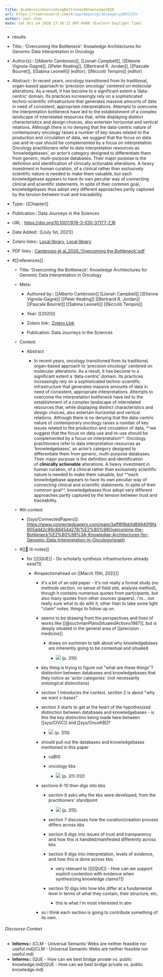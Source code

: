 ```yaml
---
title: @cambrosioOvercomingBottleneckKnowledge2020
url: https://roamresearch.com/#/app/megacoglab/page/yg0D5ZIKs
author: Joel Chan
date: Sat Oct 24 2020 17:26:21 GMT-0400 (Eastern Daylight Time)
---
```


- results
- Title:: ‘Overcoming the Bottleneck’: Knowledge Architectures for Genomic Data Interpretation in Oncology
- Author(s):: [[Alberto Cambrosio]], [[Jonah Campbell]], [[Etienne Vignola-Gagné]], [[Peter Keating]], [[Bertrand R. Jordan]], [[Pascale Bourret]], [[Sabina Leonelli]] (editor), [[Niccolò Tempini]] (editor)
- Abstract:: In recent years, oncology transitioned from its traditional, organ-based approach to ‘precision oncology’ centered on molecular alterations. As a result, it has become to a significant extent a ‘data-centric’ domain. Its practices increasingly rely on a sophisticated techno-scientific infrastructure that generates massive amounts of data in need of consistent, appropriate interpretations. Attempts to overcome the interpretation bottleneck have led to the establishment of a complex landscape of interrelated resources that, while displaying distinct characteristics and design choices, also entertain horizontal and vertical relations. Although there is no denying that the data-centric nature of contemporary oncology raises a number of key issues related to the production and circulation of data, we suggest that the focus on data use and re-use should be complemented by a focus on interpretation. Oncology practitioners refer to data interpretation resources as ‘knowledgebases’, an actor’s category designed to differentiate them from generic, multi-purpose databases. Their major purpose is the definition and identification of clinically actionable alterations. A heavy investment in human curation, of a clinical rather than exclusively scientific nature is needed to make them valuable, but each knowledgebase appears to have its own peculiar way of connecting clinical and scientific statements. In spite of their common goal, knowledgebases thus adopt very different approaches partly captured by the tension between trust and traceability.
- Type:: [[Chapter]]
- Publication:: Data Journeys in the Sciences
- URL : https://doi.org/10.1007/978-3-030-37177-7_16
- Date Added:: [[July 1st, 2021]]
- Zotero links:: [Local library](zotero://select/groups/2451508/items/9IGYW78P), [Local library](https://www.zotero.org/groups/2451508/items/9IGYW78P)
- PDF links : [Cambrosio et al_2020_‘Overcoming the Bottleneck’.pdf](zotero://open-pdf/groups/2451508/items/8YWEQBZ9)
- #[[references]]

    - Title: ‘Overcoming the Bottleneck’: Knowledge Architectures for Genomic Data Interpretation in Oncology

    - Meta:

        - Authored by:: [[Alberto Cambrosio]] [[Jonah Campbell]] [[Etienne Vignola-Gagné]] [[Peter Keating]] [[Bertrand R. Jordan]] [[Pascale Bourret]] [[Sabina Leonelli]] [[Niccolò Tempini]]

        - Year: [[2020]]

        - Zotero link:: [Zotero Link](zotero://select/items/1_PJHI5XMS)

        - Publication: Data Journeys in the Sciences

    - Content

        - Abstract

            - In recent years, oncology transitioned from its traditional, organ-based approach to ‘precision oncology’ centered on molecular alterations. As a result, it has become to a significant extent a ‘data-centric’ domain. Its practices increasingly rely on a sophisticated techno-scientific infrastructure that generates massive amounts of data in need of consistent, appropriate interpretations. Attempts to overcome the interpretation bottleneck have led to the establishment of a complex landscape of interrelated resources that, while displaying distinct characteristics and design choices, also entertain horizontal and vertical relations. Although there is no denying that the data-centric nature of contemporary oncology raises a number of key issues related to the production and circulation of data, ^^we suggest that the focus on data use and re-use should be complemented by a focus on interpretation^^. Oncology practitioners refer to data interpretation resources as ‘knowledgebases’, an actor’s category designed to differentiate them from generic, multi-purpose databases. Their major purpose is the definition and identification of __clinically actionable__ alterations. A heavy investment in human curation, of a clinical rather than exclusively scientific nature is needed to make them valuable, but ^^each knowledgebase appears to have its own peculiar way of connecting clinical and scientific statements. In spite of their common goal^^, knowledgebases thus adopt very different approaches partly captured by the tension between trust and traceability.

    - #lit-context

        - [[sys/ConnectedPapers]]: https://www.connectedpapers.com/main/3aff8f8bb1d89940f9fa905dd42c99c88454d278/%E2%80%98Overcoming-the-Bottleneck%E2%80%99%3A-Knowledge-Architectures-for-Genomic-Data-Interpretation-in-Oncology/graph

    - #[[📝 lit-notes]]

        - for [[[[QUE]] - Do scholarly synthesis infrastructures already exist?]]

            - #inspectionalread on [[March 15th, 2022]]

                - it's a bit of an odd paper - it's not really a formal study (no methods section, no sense of field site, analysis method), though it contains numerous quotes from participants, but also many quotes from other sources (papers). i'm... not really sure what to do with it, other htan to take some light "claim" notes. things to follow up on.

                - seems to be drawing from the perspectives and lines of works like [[@suchmanPlansSituatedActions1987]], but is deeply situated in the general area of [[precision medicine]]

                    - draws on suchman to talk about why knowledgebases are inherently going to be contextual and situated

                        - ![](https://firebasestorage.googleapis.com/v0/b/firescript-577a2.appspot.com/o/imgs%2Fapp%2Fmegacoglab%2FZoIfp6s_wK.png?alt=media&token=b23da09e-7769-47bb-82c8-18fd1e938d81) (p. 310)

                - key thing is trying to figure out "what are these things"? distinction between databases and knowledgebases that they notice as 'actor categories' (not necessarily ontological distinctions)

                - section 1 introduces the context, section 2 is about "why we want x-bases"

                - section 3 starts to get at the heart of the hypothesized distinction between databases and knowledgebases - is this the key distinctino being made here between [[sys/CIViC]] and [[sys/OncoKB]]?

                    - ![](https://firebasestorage.googleapis.com/v0/b/firescript-577a2.appspot.com/o/imgs%2Fapp%2Fmegacoglab%2FAaRtdype4X.png?alt=media&token=9e46e8a0-4d5c-47a3-87aa-00b1ed9871f1) (p. 310)

                - should pull out the databases and knowledgebases mentioned in this paper

                    - caBIG

                    - oncology kbs

                        - ![](https://firebasestorage.googleapis.com/v0/b/firescript-577a2.appspot.com/o/imgs%2Fapp%2Fmegacoglab%2FESsrh09t1s.png?alt=media&token=8ead184d-ac33-4903-9f57-d51e7800430f) (p. 311-312)

                - sections 6-10 then digs into kbs

                    - section 6 asks why the kbs were developed, from the practitioners' standpoint

                        - ![](https://firebasestorage.googleapis.com/v0/b/firescript-577a2.appspot.com/o/imgs%2Fapp%2Fmegacoglab%2FYTAIXCUgAg.png?alt=media&token=48d33d80-e27b-4cef-b713-05ba70309dd3) (p. 315)

                    - section 7 discusses how the curation/creation process differs across kbs

                    - section 8 digs into issues of trust and transparency and how this is handled/manifested differently across kbs

                    - section 9 digs into interpretation, levels of evidence, and how this is done across kbs

                        - very relevant to [[[[QUE]] - How can we support explicit contention with evidence when synthesizing knowledge claims?]]

                    - section 10 digs into how kbs differ at a fundamental level in terms of what they contain, their structure, etc.

                        - this is what i'm most interested in atm

                - so i think each section is going to contribute something of its own.

###### Discourse Context

- **Informs::** [CLM - Universal Semantic Webs are neither feasible nor useful.md](CLM - Universal Semantic Webs are neither feasible nor useful.md)
- **Informs::** [QUE - How can we best bridge private vs. public knowledge.md](QUE - How can we best bridge private vs. public knowledge.md)

